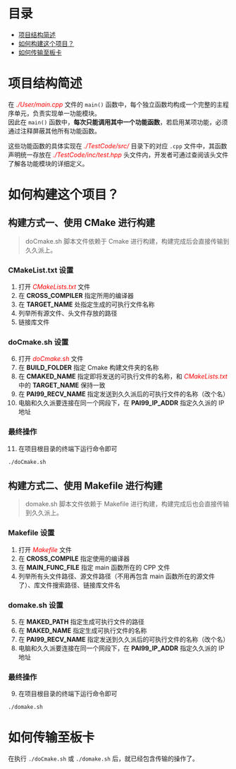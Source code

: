 # 目录
* [项目结构简述](#项目结构简述)
* [如何构建这个项目？](#如何构建这个项目?)
* [如何传输至板卡](#如何传输至板卡)

# 项目结构简述
在 <font color="red">*./User/main.cpp*</font> 文件的 `main()` 函数中，每个独立函数均构成一个完整的主程序单元，负责实现单一功能模块。  
因此在 `main()` 函数中，**每次只能调用其中一个功能函数**，若启用某项功能，必须通过注释屏蔽其他所有功能函数。  

这些功能函数的具体实现在 <font color="red">*./TestCode/src/*</font> 目录下的对应 `.cpp` 文件中，其函数声明统一存放在 <font color="red">*./TestCode/inc/test.hpp*</font> 头文件内，开发者可通过查阅该头文件了解各功能模块的详细定义。

# 如何构建这个项目？

## 构建方式一、使用 CMake 进行构建

> doCmake.sh 脚本文件依赖于 Cmake 进行构建，构建完成后会直接传输到久久派上。

### CMakeList.txt 设置
1. 打开 <font color="red">*CMakeLists.txt*</font> 文件
2. 在 **CROSS_COMPILER** 指定所用的编译器
3. 在 **TARGET_NAME** 处指定生成的可执行文件名称
4. 列举所有源文件、头文件存放的路径
5. 链接库文件

### doCmake.sh 设置
6. 打开 <font color="red">*doCmake.sh*</font> 文件
7. 在 **BUILD_FOLDER** 指定 Cmake 构建文件夹的名称
8. 在 **CMAKED_NAME** 指定即将发送的可执行文件的名称，和 <font color="red">*CMakeLists.txt*</font> 中的 **TARGET_NAME** 保持一致
9. 在 **PAI99_RECV_NAME** 指定发送到久久派后的可执行文件的名称（改个名）
10. 电脑和久久派要连接在同一个网段下，在 **PAI99_IP_ADDR** 指定久久派的 IP 地址

### 最终操作
11. 在项目根目录的终端下运行命令即可
```bash
./doCmake.sh
```

## 构建方式二、使用 Makefile 进行构建

> domake.sh 脚本文件依赖于 Makefile 进行构建，构建完成后也会直接传输到久久派上。

### Makefile 设置
1. 打开 <font color="red">*Makefile*</font> 文件
2. 在 **CROSS_COMPILE** 指定使用的编译器
3. 在 **MAIN_FUNC_FILE** 指定 main 函数所在的 CPP 文件
4. 列举所有头文件路径、源文件路径（不用再包含 main 函数所在的源文件了）、库文件搜索路径、链接库文件名

### domake.sh 设置
5. 在 **MAKED_PATH** 指定生成可执行文件的路径
6. 在 **MAKED_NAME** 指定生成可执行文件的名称
7. 在 **PAI99_RECV_NAME** 指定发送到久久派后的可执行文件的名称（改个名）
8. 电脑和久久派要连接在同一个网段下，在 **PAI99_IP_ADDR** 指定久久派的 IP 地址

### 最终操作
9. 在项目根目录的终端下运行命令即可
```bash
./domake.sh
```

# 如何传输至板卡
在执行 `./doCmake.sh` 或 `./domake.sh` 后，就已经包含传输的操作了。
